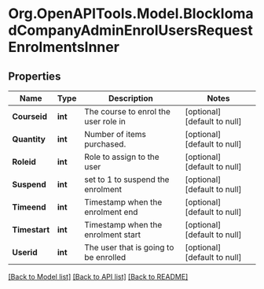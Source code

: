 # Org.OpenAPITools.Model.BlockIomadCompanyAdminEnrolUsersRequestEnrolmentsInner

## Properties

Name | Type | Description | Notes
------------ | ------------- | ------------- | -------------
**Courseid** | **int** | The course to enrol the user role in | [optional] [default to null]
**Quantity** | **int** | Number of items purchased. | [optional] [default to null]
**Roleid** | **int** | Role to assign to the user | [optional] [default to null]
**Suspend** | **int** | set to 1 to suspend the enrolment | [optional] [default to null]
**Timeend** | **int** | Timestamp when the enrolment end | [optional] [default to null]
**Timestart** | **int** | Timestamp when the enrolment start | [optional] [default to null]
**Userid** | **int** | The user that is going to be enrolled | [optional] [default to null]

[[Back to Model list]](../README.md#documentation-for-models) [[Back to API list]](../README.md#documentation-for-api-endpoints) [[Back to README]](../README.md)

